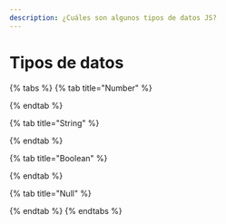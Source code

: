 ```yaml
---
description: ¿Cuáles son algunos tipos de datos JS?
---
```


# Tipos de datos

{% tabs %}
{% tab title="Number" %}

{% endtab %}

{% tab title="String" %}

{% endtab %}

{% tab title="Boolean" %}

{% endtab %}

{% tab title="Null" %}

{% endtab %}
{% endtabs %}

